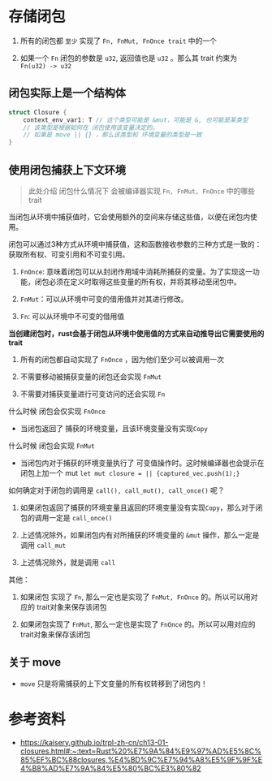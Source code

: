 # 存储闭包



1. 所有的闭包都 `至少` 实现了 `Fn, FnMut, FnOnce trait` 中的一个

2. 如果一个 `Fn` 闭包的参数是 `u32`, 返回值也是 `u32` 。那么其 trait 约束为 `Fn(u32) -> u32`



## 闭包实际上是一个结构体



```rust
struct Closure {    
    context_env_var1: T // 这个类型可能是 &mut，可能是 &, 也可能是某类型
    // 该类型是根据如何在 闭包使用该变量决定的。
    // 如果是 move || {} ，那么该类型和 环境变量的类型是一致
}
```





## 使用闭包捕获上下文环境

> 此处介绍 闭包什么情况下 会被编译器实现 `Fn, FnMut, FnOnce` 中的哪些 trait

当闭包从环境中捕获值时，它会使用额外的空间来存储这些值，以便在闭包内使用。

闭包可以通过3种方式从环境中捕获值，这和函数接收参数的三种方式是一致的：获取所有权、可变引用和不可变引用。



1. `FnOnce`: 意味着闭包可以从封闭作用域中消耗所捕获的变量。为了实现这一功能，闭包必须在定义时取得这些变量的所有权，并将其移动至闭包中。

2. `FnMut`：可以从环境中可变的借用值并对其进行修改。

3. `Fn`: 可以从环境中不可变的借用值



**当创建闭包时，rust会基于闭包从环境中使用值的方式来自动推导出它需要使用的trait**

1. 所有的闭包都自动实现了 `FnOnce` ，因为他们至少可以被调用一次

2. 不需要移动被捕获变量的闭包还会实现 `FnMut`

3. 不需要对捕获变量进行可变访问的还会实现 `Fn`



什么时候 闭包会仅实现 `FnOnce`

* 当闭包返回了 捕获的环境变量，且该环境变量没有实现`Copy`



什么时候 闭包会实现 `FnMut`

* 当闭包内对于捕获的环境变量执行了 可变值操作时。这时候编译器也会提示在闭包上加一个 mut `let mut closure = || {captured_vec.push(1);}`



如何确定对于闭包的调用是 `call(), call_mut(), call_once()` 呢？

1. 如果闭包返回了捕获的环境变量且返回的环境变量没有实现`Copy`，那么对于闭包的调用一定是 `call_once()`

2. 上述情况除外，如果闭包内有对所捕获的环境变量的 `&mut` 操作，那么一定是调用 `call_mut`

3. 上述情况除外，就是调用 `call`



其他：

1. 如果闭包 实现了 `Fn`, 那么一定也是实现了 `FnMut, FnOnce` 的。所以可以用对应的 trait对象来保存该闭包

2. 如果闭包实现了 `FnMut`, 那么一定也是实现了 `FnOnce` 的。所以可以用对应的 trait对象来保存该闭包



## 关于 move

* `move` 只是将需捕获的上下文变量的所有权转移到了闭包内！


# 参考资料

* https://kaisery.github.io/trpl-zh-cn/ch13-01-closures.html#:~:text=Rust%20%E7%9A%84%E9%97%AD%E5%8C%85%EF%BC%88closures,%E4%BD%9C%E7%94%A8%E5%9F%9F%E4%B8%AD%E7%9A%84%E5%80%BC%E3%80%82




